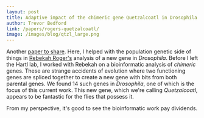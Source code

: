 ```yaml
---
layout: post
title: Adaptive impact of the chimeric gene Quetzalcoatl in Drosophila melanogaster
author: Trevor Bedford
link: /papers/rogers-quetzalcoatl/
image: /images/blog/qtzl_large.png
---
```


Another [paper to share](/papers/rogers-quetzalcoatl/).  Here, I helped with the population genetic side of things in [Rebekah Roger's](http://evolscientist.com/) analysis of a new gene in *Drosophila*.  Before I left the Hartl lab, I worked with Rebekah on a bioinformatic analysis of *chimeric* genes.  These are strange accidents of evolution where two functioning genes are spliced together to create a new gene with bits from both parental genes.  We found 14 such genes in *Drosophila*, one of which is the focus of this current work.  This new gene, which we're calling *Quetzalcoatl*, appears to be fantastic for the flies that possess it.

From my perspective, it's good to see the bioinformatic work pay dividends.
